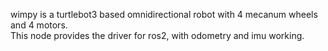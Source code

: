 wimpy is a turtlebot3 based omnidirectional robot with 4 mecanum wheels and 4 motors.  
This node provides the driver for ros2, with odometry and imu working.  

